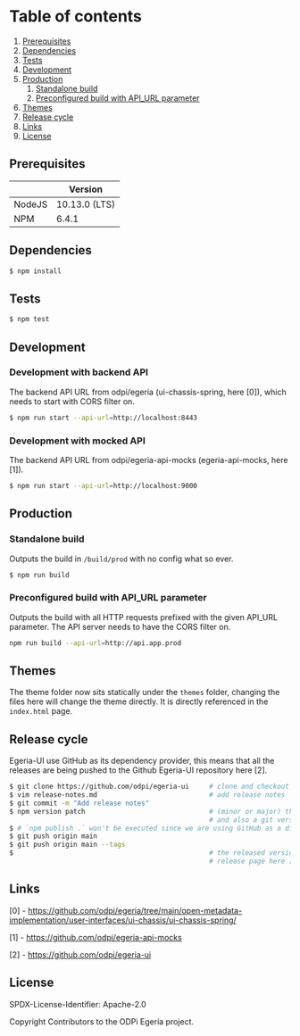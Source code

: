 # Table of contents

1. [Prerequisites](#prerequisites)
2. [Dependencies](#dependencies)
3. [Tests](#tests)
4. [Development](#development)
5. [Production](#production)
    1. [Standalone build](#tandalone-build)
    1. [Preconfigured build with API_URL parameter](#preconfigured-build-with-api_url-parameter)
6. [Themes](#themes)
7. [Release cycle](#release-cycle)
8. [Links](#links)
9. [License](#license)

## Prerequisites
|         |        Version      |
|---------|---------------------|
| NodeJS  |     10.13.0 (LTS)   |
| NPM     |        6.4.1        |

## Dependencies
```bash
$ npm install
```

## Tests
```bash
$ npm test
```

## Development

### Development with backend API

The backend API URL from odpi/egeria (ui-chassis-spring, here [0]), which needs
to start with CORS filter on.

```bash
$ npm run start --api-url=http://localhost:8443
```

### Development with mocked API

The backend API URL from odpi/egeria-api-mocks (egeria-api-mocks, here [1]).

```bash
$ npm run start --api-url=http://localhost:9000
```

## Production

### Standalone build

Outputs the build in `/build/prod` with no config what so ever.

```bash
$ npm run build
```

### Preconfigured build with API_URL parameter

Outputs the build with all HTTP requests prefixed with the given API_URL parameter.
The API server needs to have the CORS filter on.

```bash
npm run build --api-url=http://api.app.prod
```

## Themes

The theme folder now sits statically under the `themes` folder, changing the files
here will change the theme directly. It is directly referenced in the `index.html` page.

## Release cycle
Egeria-UI use GitHub as its dependency provider, this means that all the releases
are being pushed to the Github Egeria-UI repository here [2].

```bash
$ git clone https://github.com/odpi/egeria-ui     # clone and checkout to main branch
$ vim release-notes.md                            # add release notes
$ git commit -m "Add release notes"
$ npm version patch                               # (minor or major) this will create a new commit with the bumped version
                                                  # and also a git version tag
$ # `npm publish .` won't be executed since we are using GitHub as a direct dependency
$ git push origin main
$ git push origin main --tags
$                                                 # the released version will be available at the git version tag or in the
                                                  # release page here [1]
```

## Links
[0] - https://github.com/odpi/egeria/tree/main/open-metadata-implementation/user-interfaces/ui-chassis/ui-chassis-spring/

[1] - https://github.com/odpi/egeria-api-mocks

[2] - https://github.com/odpi/egeria-ui

## License
SPDX-License-Identifier: Apache-2.0

Copyright Contributors to the ODPi Egeria project.

